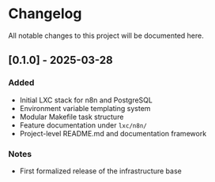 # Changelog

All notable changes to this project will be documented here.

## [0.1.0] - 2025-03-28
### Added
- Initial LXC stack for n8n and PostgreSQL
- Environment variable templating system
- Modular Makefile task structure
- Feature documentation under `lxc/n8n/`
- Project-level README.md and documentation framework

### Notes
- First formalized release of the infrastructure base
